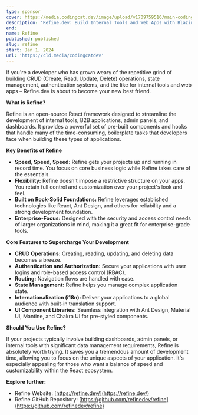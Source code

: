 ```yaml
---
type: sponsor
cover: https://media.codingcat.dev/image/upload/v1709759516/main-codingcatdev-photo/sponsors/refine.png
description: 'Refine.dev: Build Internal Tools and Web Apps with Blazing Speed'
end:
name: Refine
published: published
slug: refine
start: Jan 1, 2024
url: 'https://cld.media/codingcatdev'
---
```


If you're a developer who has grown weary of the repetitive grind of building CRUD (Create, Read, Update, Delete) operations, state management, authentication systems, and the like for internal tools and web apps – Refine.dev is about to become your new best friend.

**What is Refine?**

Refine is an open-source React framework designed to streamline the development of internal tools, B2B applications, admin panels, and dashboards. It provides a powerful set of pre-built components and hooks that handle many of the time-consuming, boilerplate tasks that developers face when building these types of applications.

**Key Benefits of Refine**

- **Speed, Speed, Speed:** Refine gets your projects up and running in record time. You focus on core business logic while Refine takes care of the essentials.
- **Flexibility:** Refine doesn't impose a restrictive structure on your apps. You retain full control and customization over your project's look and feel.
- **Built on Rock-Solid Foundations:** Refine leverages established technologies like React, Ant Design, and others for reliability and a strong development foundation.
- **Enterprise-Focus:** Designed with the security and access control needs of larger organizations in mind, making it a great fit for enterprise-grade tools.

**Core Features to Supercharge Your Development**

- **CRUD Operations:** Creating, reading, updating, and deleting data becomes a breeze.
- **Authentication and Authorization:** Secure your applications with user logins and role-based access control (RBAC).
- **Routing:** Navigation flows are handled with ease.
- **State Management:** Refine helps you manage complex application state.
- **Internationalization (i18n):** Deliver your applications to a global audience with built-in translation support.
- **UI Component Libraries:** Seamless integration with Ant Design, Material UI, Mantine, and Chakra UI for pre-styled components.

**Should You Use Refine?**

If your projects typically involve building dashboards, admin panels, or internal tools with significant data management requirements, Refine is absolutely worth trying. It saves you a tremendous amount of development time, allowing you to focus on the unique aspects of your application. It's especially appealing for those who want a balance of speed and customizability within the React ecosystem.

**Explore further:**

- Refine Website: [https://refine.dev/](https://refine.dev/)
- Refine GitHub Repository: [https://github.com/refinedev/refine](https://github.com/refinedev/refine)
